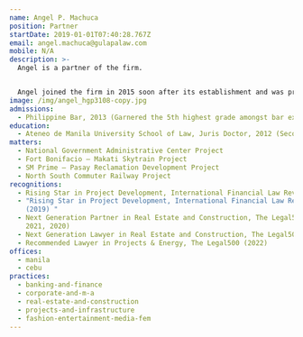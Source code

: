 ```yaml
---
name: Angel P. Machuca
position: Partner
startDate: 2019-01-01T07:40:28.767Z
email: angel.machuca@gulapalaw.com
mobile: N/A
description: >-
  Angel is a partner of the firm.


  Angel joined the firm in 2015 soon after its establishment and was promoted to partner in January 2019. International publications have recognized Angel as a Next Generation Partner for Real Estate and Construction and have also named him as Recommended Lawyer for Projects & Energy.
image: /img/angel_hgp3108-copy.jpg
admissions:
  - Philippine Bar, 2013 (Garnered the 5th highest grade amongst bar examinees)
education:
  - Ateneo de Manila University School of Law, Juris Doctor, 2012 (Second Honors)
matters:
  - National Government Administrative Center Project
  - Fort Bonifacio – Makati Skytrain Project
  - SM Prime – Pasay Reclamation Development Project
  - North South Commuter Railway Project
recognitions:
  - Rising Star in Project Development, International Financial Law Review (2021)
  - "Rising Star in Project Development, International Financial Law Review
    (2019) "
  - Next Generation Partner in Real Estate and Construction, The Legal500 (2022,
    2021, 2020)
  - Next Generation Lawyer in Real Estate and Construction, The Legal500 (2019)
  - Recommended Lawyer in Projects & Energy, The Legal500 (2022)
offices:
  - manila
  - cebu
practices:
  - banking-and-finance
  - corporate-and-m-a
  - real-estate-and-construction
  - projects-and-infrastructure
  - fashion-entertainment-media-fem
---
```

